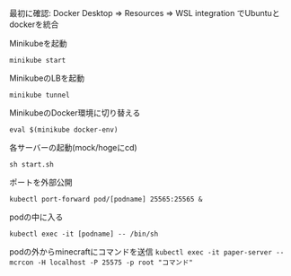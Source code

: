 最初に確認: Docker Desktop => Resources => WSL integration でUbuntuとdockerを統合

Minikubeを起動

```minikube start```

MinikubeのLBを起動

```minikube tunnel```

MinikubeのDocker環境に切り替える

```eval $(minikube docker-env)```

各サーバーの起動(mock/hogeにcd)

```sh start.sh```

ポートを外部公開

```kubectl port-forward pod/[podname] 25565:25565 &```

podの中に入る

```kubectl exec -it [podname] -- /bin/sh```

podの外からminecraftにコマンドを送信
```kubectl exec -it paper-server -- mcrcon -H localhost -P 25575 -p root "コマンド"```
